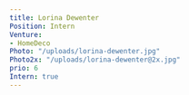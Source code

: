 ```yaml
---
title: Lorina Dewenter
Position: Intern
Venture:
- HomeDeco
Photo: "/uploads/lorina-dewenter.jpg"
Photo2x: "/uploads/lorina-dewenter@2x.jpg"
prio: 6
Intern: true
---
```


